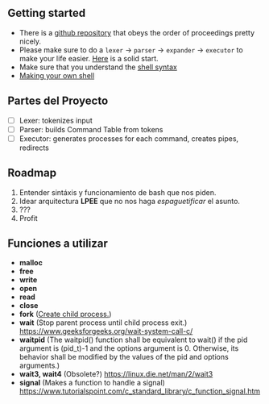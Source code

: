 ## Getting started
- There is a [github repository](https://github.com/Swoorup/mysh) that obeys the order of proceedings pretty nicely. 
- Please make sure to do a `lexer` -> `parser` -> `expander` -> `executor` to make your life easier. [Here](https://www.cs.purdue.edu/homes/grr/SystemsProgrammingBook/Book/Chapter5-WritingYourOwnShell.pdf) is a solid start.
- Make sure that you understand the [shell syntax](https://pubs.opengroup.org/onlinepubs/009695399/utilities/xcu_chap02.html)
- [Making your own shell](https://www.geeksforgeeks.org/making-linux-shell-c/)
## Partes del Proyecto
- [ ] Lexer: tokenizes input
- [ ] Parser: builds Command Table from tokens
- [ ] Executor: generates processes for each command, creates pipes, redirects
## Roadmap
1. Entender sintáxis y funcionamiento de bash que nos piden.
2. Idear arquitectura **LPEE** que no nos haga _espaguetificar_ el asunto.
3. ???
4. Profit
## Funciones a utilizar
- **malloc**
- **free**
- **write**
- **open**
- **read**
- **close**
- **fork** ([Create child process.](https://www.geeksforgeeks.org/fork-system-call))
- **wait** (Stop parent process until child process exit.) https://www.geeksforgeeks.org/wait-system-call-c/
- **waitpid** (The waitpid() function shall be equivalent to wait() if the pid argument is (pid_t)-1 and the options argument is 0. Otherwise, its behavior shall be modified by the values of the pid and options arguments.)
- **wait3, wait4** (Obsolete?) https://linux.die.net/man/2/wait3
- **signal** (Makes a function to handle a signal) https://www.tutorialspoint.com/c_standard_library/c_function_signal.htm
